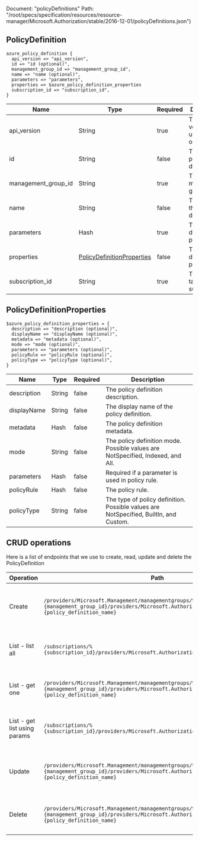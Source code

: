 Document: "policyDefinitions"
Path: "/root/specs/specification/resources/resource-manager/Microsoft.Authorization/stable/2016-12-01/policyDefinitions.json")

## PolicyDefinition

```puppet
azure_policy_definition {
  api_version => "api_version",
  id => "id (optional)",
  management_group_id => "management_group_id",
  name => "name (optional)",
  parameters => "parameters",
  properties => $azure_policy_definition_properties
  subscription_id => "subscription_id",
}
```

| Name        | Type           | Required       | Description       |
| ------------- | ------------- | ------------- | ------------- |
|api_version | String | true | The API version to use for the operation. |
|id | String | false | The ID of the policy definition. |
|management_group_id | String | true | The ID of the management group. |
|name | String | false | The name of the policy definition. |
|parameters | Hash | true | The policy definition properties. |
|properties | [PolicyDefinitionProperties](#policydefinitionproperties) | false | The policy definition properties. |
|subscription_id | String | true | The ID of the target subscription. |
        
## PolicyDefinitionProperties

```puppet
$azure_policy_definition_properties = {
  description => "description (optional)",
  displayName => "displayName (optional)",
  metadata => "metadata (optional)",
  mode => "mode (optional)",
  parameters => "parameters (optional)",
  policyRule => "policyRule (optional)",
  policyType => "policyType (optional)",
}
```

| Name        | Type           | Required       | Description       |
| ------------- | ------------- | ------------- | ------------- |
|description | String | false | The policy definition description. |
|displayName | String | false | The display name of the policy definition. |
|metadata | Hash | false | The policy definition metadata. |
|mode | String | false | The policy definition mode. Possible values are NotSpecified, Indexed, and All. |
|parameters | Hash | false | Required if a parameter is used in policy rule. |
|policyRule | Hash | false | The policy rule. |
|policyType | String | false | The type of policy definition. Possible values are NotSpecified, BuiltIn, and Custom. |



## CRUD operations

Here is a list of endpoints that we use to create, read, update and delete the PolicyDefinition

| Operation | Path | Verb | Description | OperationID |
| ------------- | ------------- | ------------- | ------------- | ------------- |
|Create|`/providers/Microsoft.Management/managementgroups/%{management_group_id}/providers/Microsoft.Authorization/policyDefinitions/%{policy_definition_name}`|Put|Creates or updates a policy definition at management group level.|PolicyDefinitions_CreateOrUpdateAtManagementGroup|
|List - list all|`/subscriptions/%{subscription_id}/providers/Microsoft.Authorization/policyDefinitions`|Get|Gets all the policy definitions for a subscription.|PolicyDefinitions_List|
|List - get one|`/providers/Microsoft.Management/managementgroups/%{management_group_id}/providers/Microsoft.Authorization/policyDefinitions/%{policy_definition_name}`|Get|Gets the policy definition at management group level.|PolicyDefinitions_GetAtManagementGroup|
|List - get list using params|`/subscriptions/%{subscription_id}/providers/Microsoft.Authorization/policyDefinitions`|Get|Gets all the policy definitions for a subscription.|PolicyDefinitions_List|
|Update|`/providers/Microsoft.Management/managementgroups/%{management_group_id}/providers/Microsoft.Authorization/policyDefinitions/%{policy_definition_name}`|Put|Creates or updates a policy definition at management group level.|PolicyDefinitions_CreateOrUpdateAtManagementGroup|
|Delete|`/providers/Microsoft.Management/managementgroups/%{management_group_id}/providers/Microsoft.Authorization/policyDefinitions/%{policy_definition_name}`|Delete|Deletes a policy definition at management group level.|PolicyDefinitions_DeleteAtManagementGroup|